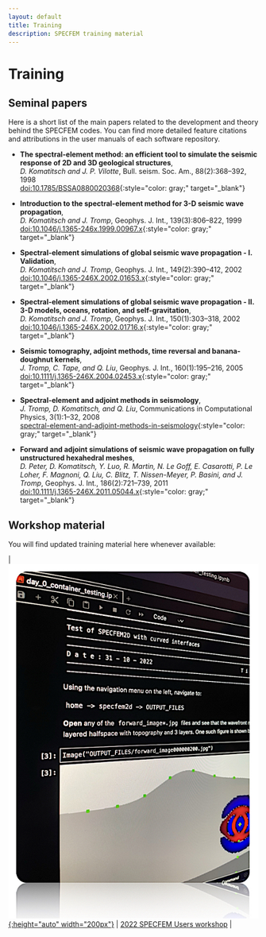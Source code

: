 ```yaml
---
layout: default
title: Training
description: SPECFEM training material
---
```


# Training

## Seminal papers

Here is a short list of the main papers related to the development and theory behind the SPECFEM codes.
You can find more detailed feature citations and attributions in the user manuals of each software repository.


- <b>The spectral-element method: an efficient tool to simulate the seismic response of 2D and 3D geological structures</b>,<br>
*D. Komatitsch and J. P. Vilotte*,
Bull. seism. Soc. Am., 88(2):368–392, 1998<br>
[<span class="fas fa-external-link-alt"></span>doi:10.1785/BSSA0880020368](https://doi.org/10.1785/BSSA0880020368){:style="color: gray;" target="_blank"}

- <b>Introduction to the spectral-element method for 3-D seismic wave propagation</b>,<br>
*D. Komatitsch and J. Tromp*,
Geophys. J. Int., 139(3):806–822, 1999<br>
[<span class="fas fa-external-link-alt"></span>doi:10.1046/j.1365-246x.1999.00967.x](https://doi.org/10.1046/j.1365-246x.1999.00967.x){:style="color: gray;" target="_blank"}

- <b>Spectral-element simulations of global seismic wave propagation - I. Validation</b>,<br>
*D. Komatitsch and J. Tromp*,
Geophys. J. Int., 149(2):390–412, 2002<br>
[<span class="fas fa-external-link-alt"></span>doi:10.1046/j.1365-246X.2002.01653.x](https://doi.org/10.1046/j.1365-246X.2002.01653.x){:style="color: gray;" target="_blank"}

- <b>Spectral-element simulations of global seismic wave propagation - II. 3-D models, oceans, rotation, and self-gravitation</b>,<br>
*D. Komatitsch and J. Tromp*,
Geophys. J. Int., 150(1):303–318, 2002<br>
[<span class="fas fa-external-link-alt"></span>doi:10.1046/j.1365-246X.2002.01716.x](https://doi.org/10.1046/j.1365-246X.2002.01716.x){:style="color: gray;" target="_blank"}

- <b>Seismic tomography, adjoint methods, time reversal and banana-doughnut kernels</b>,<br>
*J. Tromp, C. Tape, and Q. Liu*,
Geophys. J. Int., 160(1):195–216, 2005<br>
[<span class="fas fa-external-link-alt"></span>doi:10.1111/j.1365-246X.2004.02453.x](https://doi.org/10.1111/j.1365-246X.2004.02453.x){:style="color: gray;" target="_blank"}

- <b>Spectral-element and adjoint methods in seismology</b>,<br>
*J. Tromp, D. Komatitsch, and Q. Liu*,
Communications in Computational Physics, 3(1):1–32, 2008<br>
[<span class="fas fa-external-link-alt"></span>spectral-element-and-adjoint-methods-in-seismology](https://global-sci.com/article/81199/spectral-element-and-adjoint-methods-in-seismology){:style="color: gray;" target="_blank"}

- <b>Forward and adjoint simulations of seismic wave propagation on fully unstructured hexahedral meshes</b>,<br>
*D. Peter, D. Komatitsch, Y. Luo, R. Martin, N. Le Goff, E. Casarotti, P. Le Loher, F. Magnoni, Q. Liu, C. Blitz,
T. Nissen-Meyer, P. Basini, and J. Tromp*,
Geophys. J. Int., 186(2):721–739, 2011<br>
[<span class="fas fa-external-link-alt"></span>doi:10.1111/j.1365-246X.2011.05044.x](https://doi.org/10.1111/j.1365-246X.2011.05044.x){:style="color: gray;" target="_blank"}



## Workshop material

You will find updated training material here whenever available:

| [![2022 SPECFEM Users workshop](figures/specfem_container.jpg "SPECFEM users workshop"){:height="auto" width="200px"}](https://sites.google.com/alaska.edu/carltape/home/research/specfem2022) | [<span class="fas fa-external-link-alt"></span> 2022 SPECFEM Users workshop](https://sites.google.com/alaska.edu/carltape/home/research/specfem2022) |

